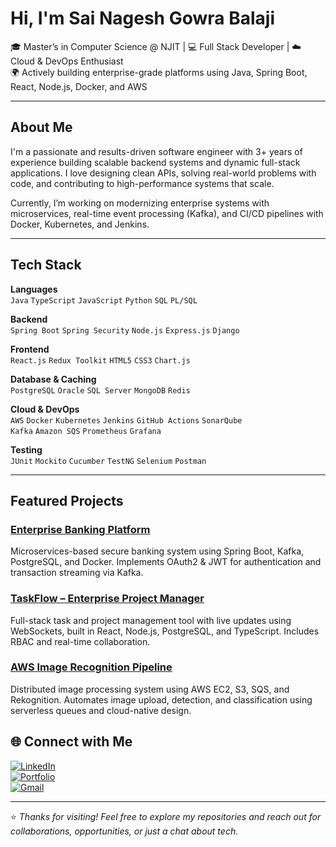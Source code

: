 # Hi, I'm Sai Nagesh Gowra Balaji

🎓 Master’s in Computer Science @ NJIT | 💻 Full Stack Developer | ☁️ Cloud & DevOps Enthusiast  
🌍 Actively building enterprise-grade platforms using Java, Spring Boot, React, Node.js, Docker, and AWS

---

## About Me

I'm a passionate and results-driven software engineer with 3+ years of experience building scalable backend systems and dynamic full-stack applications. I love designing clean APIs, solving real-world problems with code, and contributing to high-performance systems that scale.

Currently, I’m working on modernizing enterprise systems with microservices, real-time event processing (Kafka), and CI/CD pipelines with Docker, Kubernetes, and Jenkins.

---

## Tech Stack

**Languages**  
`Java` `TypeScript` `JavaScript` `Python` `SQL` `PL/SQL`

**Backend**  
`Spring Boot` `Spring Security` `Node.js` `Express.js` `Django`

**Frontend**  
`React.js` `Redux Toolkit` `HTML5` `CSS3` `Chart.js`

**Database & Caching**  
`PostgreSQL` `Oracle` `SQL Server` `MongoDB` `Redis`

**Cloud & DevOps**  
`AWS` `Docker` `Kubernetes` `Jenkins` `GitHub Actions` `SonarQube`  
`Kafka` `Amazon SQS` `Prometheus` `Grafana`

**Testing**  
`JUnit` `Mockito` `Cucumber` `TestNG` `Selenium` `Postman`

---

## Featured Projects

### [Enterprise Banking Platform](https://github.com/sainageshgowrabalaji/Banking-Platform)
Microservices-based secure banking system using Spring Boot, Kafka, PostgreSQL, and Docker. Implements OAuth2 & JWT for authentication and transaction streaming via Kafka.

### [TaskFlow – Enterprise Project Manager](https://github.com/sainageshgowrabalaji/TaskFlow)
Full-stack task and project management tool with live updates using WebSockets, built in React, Node.js, PostgreSQL, and TypeScript. Includes RBAC and real-time collaboration.

### [AWS Image Recognition Pipeline](https://github.com/sainageshgowrabalaji/AWS-SQS-Image-Text-Rekognition)
Distributed image processing system using AWS EC2, S3, SQS, and Rekognition. Automates image upload, detection, and classification using serverless queues and cloud-native design.

<!-- ---

## 📈 GitHub Stats

<p align="center">
  <img src="https://github-readme-stats.vercel.app/api?username=sainageshgowrabalaji&show_icons=true&theme=react&count_private=true" height="160" />
  <img src="https://github-readme-stats.vercel.app/api/top-langs/?username=sainageshgowrabalaji&layout=compact&theme=react" align = "left" height="160"/>
</p>-->

## 🌐 Connect with Me

[![LinkedIn](https://img.shields.io/badge/LinkedIn-blue?logo=linkedin&style=for-the-badge&logo=linkedin)](https://www.linkedin.com/in/sai-nagesh/)  
[![Portfolio](https://img.shields.io/badge/Portfolio-000?style=for-the-badge&logo=vercel)](http://sainageshgowrabalaji.com)  
[![Gmail](https://img.shields.io/badge/gmail-D14836?style=for-the-badge&logo=gmail&logoColor=white)](mailto:gowrabalajisainagesh@gmail.com)

---

⭐ *Thanks for visiting! Feel free to explore my repositories and reach out for collaborations, opportunities, or just a chat about tech.*  
